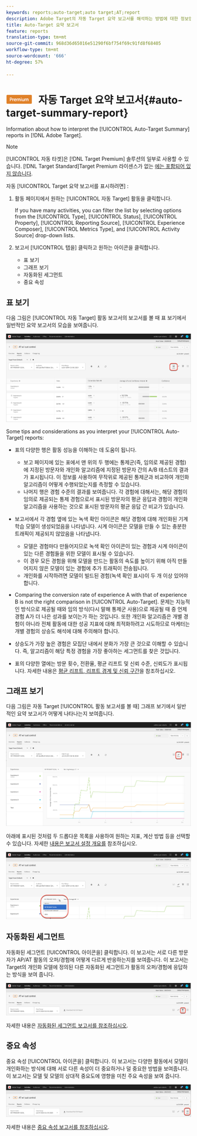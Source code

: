 ```yaml
---
keywords: reports;auto-target;auto target;AT;report
description: Adobe Target의 자동 Target 요약 보고서를 해석하는 방법에 대한 정보입니다.
title: Auto-Target 요약 보고서
feature: reports
translation-type: tm+mt
source-git-commit: 968d36d65016e51290f6bf754f69c91fd8f68405
workflow-type: tm+mt
source-wordcount: '666'
ht-degree: 57%

---
```



# ![PREMIUM](/help/assets/premium.png) 자동 Target 요약 보고서{#auto-target-summary-report}

Information about how to interpret the [!UICONTROL Auto-Target Summary] reports in [!DNL Adobe Target].

>[!NOTE]
>
>[!UICONTROL 자동 타겟]은 [!DNL Target Premium] 솔루션의 일부로 사용할 수 있습니다. [!DNL Target Standard]Target Premium 라이센스가 없는 [에는 포함되어 있지 않습니다](/help/c-intro/intro.md#premium).

자동 [!UICONTROL Target 요약 보고서를 표시하려면] :

1. 활동  페이지에서 원하는 [!UICONTROL 자동 Target] 활동을 클릭합니다.

   If you have many activities, you can filter the list by selecting options from the [!UICONTROL Type], [!UICONTROL Status], [!UICONTROL Property], [!UICONTROL Reporting Source], [!UICONTROL Experience Composer], [!UICONTROL Metrics Type], and [!UICONTROL Activity Source] drop-down lists.

1. 보고서 [!UICONTROL 탭을] 클릭하고 원하는 아이콘을 클릭합니다.

   * 표 보기
   * 그래프 보기
   * 자동화된 세그먼트
   * 중요 속성

## 표 보기

다음 그림은 [!UICONTROL 자동 Target] 활동 보고서의 보고서를 볼 때 표  보기에서 일반적인 요약 보고서의 모습을 보여줍니다.

![자동 Target 테이블 보기 보고서](/help/c-reports/assets/at-table-view.png)

Some tips and considerations as you interpret your [!UICONTROL Auto-Target] reports:

* 표의 다양한 행은 활동 성능을 이해하는 데 도움이 됩니다.

   * 보고 페이지에 있는 표에서 맨 위의 두 행에는 통제군(즉, 임의로 제공된 경험)에 지정된 방문자와 개인화 알고리즘에 지정된 방문자 간의 A/B 테스트의 결과가 표시됩니다. 이 정보를 사용하여 무작위로 제공된 통제군과 비교하여 개인화 알고리즘이 어떻게 수행되었는지를 측정할 수 있습니다.
   * 나머지 행은 경험 수준의 결과를 보여줍니다. 각 경험에 대해서는, 해당 경험이 임의로 제공되는 통제 경험으로서 표시된 방문자의 평균 응답과 경험이 개인화 알고리즘을 사용하는 것으로 표시된 방문자의 평균 응답 간 비교가 있습니다.

* 보고서에서 각 경험 옆에 있는 녹색 확인 아이콘은 해당 경험에 대해 개인화된 기계 학습 모델이 생성되었음을 나타냅니다. 시계 아이콘은 모델을 만들 수 있는 충분한 트래픽이 제공되지 않았음을 나타냅니다.

   * 모델은 경험마다 만들어지므로 녹색 확인 아이콘이 있는 경험과 시계 아이콘이 있는 다른 경험들을 위한 모델이 표시될 수 있습니다.
   * 이 경우 모든 경험을 위해 모델을 만드는 활동의 속도를 높이기 위해 아직 만들어지지 않은 모델이 있는 경험에 추가 트래픽이 전송됩니다.
   * 개인화를 시작하려면 모델이 빌드된 경험(녹색 확인 표시)이 두 개 이상 있어야 합니다.

* Comparing the conversion rate of experience A with that of experience B is not the right comparison in [!UICONTROL Auto-Target]. 문제는 지능적인 방식으로 제공될 때와 임의 방식(다시 말해 통제군 사용)으로 제공될 때 중 언제 경험 A가 더 나은 성과를 보이는가 하는 것입니다. 또한 개인화 알고리즘은 개별 경험이 아니라 전체 활동에 대한 성공 지표에 대해 최적화하려고 시도하므로 마케터는 개별 경험의 상승도 해석에 대해 주의해야 합니다.
* 상승도가 가장 높은 경험은 모집단 내에서 분화가 가장 큰 것으로 이해할 수 있습니다. 즉, 알고리즘이 해당 특정 경험을 가장 좋아하는 세그먼트를 찾은 것입니다.
* 표의 다양한 열에는 방문 횟수, 전환율, 평균 리프트 및 신뢰 수준, 신뢰도가 표시됩니다. 자세한 내용은 [평균 리프트, 리프트 경계 및 신뢰 구간](/help/c-reports/c-report-settings/average-lift-bounds-and-confidence-interval.md)을 참조하십시오.

## 그래프 보기

다음 그림은 자동 Target [!UICONTROL 활동 보고서를 볼 때] 그래프 보기에서  일반적인 요약 보고서가 어떻게 나타나는지 보여줍니다.

![자동 Target 그래프 보기 보고서](/help/c-reports/assets/at-graph-view.png)

아래에 표시된 것처럼 두 드롭다운 목록을 사용하여 원하는 지표, 계산 방법 등을 선택할 수 있습니다. 자세한 [내용은 보고서 설정 개요를](/help/c-reports/c-report-settings/report-settings.md) 참조하십시오.

![자동 Target 그래프 보기 보고서](/help/c-reports/assets/at-graph-view-2.png)

## 자동화된 세그먼트

자동화된 세그먼트 [!UICONTROL 아이콘을] 클릭합니다. 이 보고서는 서로 다른 방문자가 AP/AT 활동의 오퍼/경험에 어떻게 다르게 반응하는지를 보여줍니다. 이 보고서는 Target의 개인화 모델에 정의된 다른 자동화된 세그먼트가 활동의 오퍼/경험에 응답하는 방식을 보여 줍니다.

![자동화된 세그먼트 아이콘](/help/c-reports/assets/icon-automated-sements.png)

자세한 내용은 [자동화된 세그먼트 보고서를 참조하십시오](/help/c-reports/c-personalization-insights-reports/automated-segments-report.md).

## 중요 속성

중요 속성 [!UICONTROL 아이콘을] 클릭합니다. 이 보고서는 다양한 활동에서 모델이 개인화하는 방식에 대해 서로 다른 속성이 더 중요하거나 덜 중요한 방법을 보여줍니다. 이 보고서는 모델 및 모델의 상대적 중요도에 영향을 미친 주요 속성을 보여 줍니다.

![중요 속성 아이콘](/help/c-reports/assets/icon-important-attributes.png)

자세한 내용은 [중요 속성 보고서를 참조하십시오](/help/c-reports/c-personalization-insights-reports/important-attributes-report.md).
